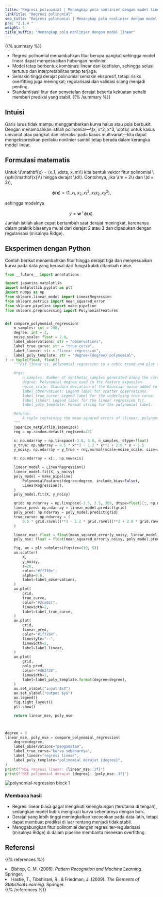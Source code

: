 ```yaml
---
title: "Regresi polinomial | Menangkap pola nonlinier dengan model linear"
linkTitle: "Regresi polinomial"
seo_title: "Regresi polinomial | Menangkap pola nonlinier dengan model linear"
pre: "2.1.4 "
weight: 4
title_suffix: "Menangkap pola nonlinier dengan model linear"
---
```


{{% summary %}}
- Regresi polinomial menambahkan fitur berupa pangkat sehingga model linear dapat menyesuaikan hubungan nonlinier.
- Model tetap berbentuk kombinasi linear dari koefisien, sehingga solusi tertutup dan interpretabilitas tetap terjaga.
- Semakin tinggi derajat polinomial semakin ekspresif, tetapi risiko overfitting juga meningkat; regularisasi dan validasi silang menjadi penting.
- Standardisasi fitur dan penyetelan derajat beserta kekuatan penalti memberi prediksi yang stabil.
{{% /summary %}}

## Intuisi
Garis lurus tidak mampu menggambarkan kurva halus atau pola berbukit. Dengan menambahkan istilah polinomial—\\(x, x^2, x^3, \dots\\) untuk kasus univariat atau pangkat dan interaksi pada kasus multivariat—kita dapat mengekspresikan perilaku nonlinier sambil tetap berada dalam kerangka model linear.

## Formulasi matematis
Untuk \\(\mathbf{x} = (x_1, \dots, x_m)\\) kita bentuk vektor fitur polinomial \\(\phi(\mathbf{x})\\) hingga derajat \\(d\\). Contohnya, jika \\(m = 2\\) dan \\(d = 2\\),

$$
\phi(\mathbf{x}) = (1, x_1, x_2, x_1^2, x_1 x_2, x_2^2),
$$

sehingga modelnya

$$
y = \mathbf{w}^\top \phi(\mathbf{x}).
$$

Jumlah istilah akan cepat bertambah saat derajat meningkat, karenanya dalam praktik biasanya mulai dari derajat 2 atau 3 dan dipadukan dengan regularisasi (misalnya Ridge).

## Eksperimen dengan Python
Contoh berikut menambahkan fitur hingga derajat tiga dan menyesuaikan kurva pada data yang berasal dari fungsi kubik ditambah noise.

```python
from __future__ import annotations

import japanize_matplotlib
import matplotlib.pyplot as plt
import numpy as np
from sklearn.linear_model import LinearRegression
from sklearn.metrics import mean_squared_error
from sklearn.pipeline import make_pipeline
from sklearn.preprocessing import PolynomialFeatures


def compare_polynomial_regression(
    n_samples: int = 200,
    degree: int = 3,
    noise_scale: float = 2.0,
    label_observations: str = "observations",
    label_true_curve: str = "true curve",
    label_linear: str = "linear regression",
    label_poly_template: str = "degree-{degree} polynomial",
) -> tuple[float, float]:
    """Fit linear vs. polynomial regression to a cubic trend and plot the results.

    Args:
        n_samples: Number of synthetic samples generated along the curve.
        degree: Polynomial degree used in the feature expansion.
        noise_scale: Standard deviation of the Gaussian noise added to targets.
        label_observations: Legend label for scatter observations.
        label_true_curve: Legend label for the underlying true curve.
        label_linear: Legend label for the linear regression fit.
        label_poly_template: Format string for the polynomial label.

    Returns:
        A tuple containing the mean-squared errors of (linear, polynomial) models.
    """
    japanize_matplotlib.japanize()
    rng = np.random.default_rng(seed=42)

    x: np.ndarray = np.linspace(-3.0, 3.0, n_samples, dtype=float)
    y_true: np.ndarray = 0.5 * x**3 - 1.2 * x**2 + 2.0 * x + 1.5
    y_noisy: np.ndarray = y_true + rng.normal(scale=noise_scale, size=x.shape)

    X: np.ndarray = x[:, np.newaxis]

    linear_model = LinearRegression()
    linear_model.fit(X, y_noisy)
    poly_model = make_pipeline(
        PolynomialFeatures(degree=degree, include_bias=False),
        LinearRegression(),
    )
    poly_model.fit(X, y_noisy)

    grid: np.ndarray = np.linspace(-3.5, 3.5, 300, dtype=float)[:, np.newaxis]
    linear_pred: np.ndarray = linear_model.predict(grid)
    poly_pred: np.ndarray = poly_model.predict(grid)
    true_curve: np.ndarray = (
        0.5 * grid.ravel()**3 - 1.2 * grid.ravel()**2 + 2.0 * grid.ravel() + 1.5
    )

    linear_mse: float = float(mean_squared_error(y_noisy, linear_model.predict(X)))
    poly_mse: float = float(mean_squared_error(y_noisy, poly_model.predict(X)))

    fig, ax = plt.subplots(figsize=(10, 5))
    ax.scatter(
        X,
        y_noisy,
        s=20,
        color="#ff7f0e",
        alpha=0.6,
        label=label_observations,
    )
    ax.plot(
        grid,
        true_curve,
        color="#2ca02c",
        linewidth=2,
        label=label_true_curve,
    )
    ax.plot(
        grid,
        linear_pred,
        color="#1f77b4",
        linestyle="--",
        linewidth=2,
        label=label_linear,
    )
    ax.plot(
        grid,
        poly_pred,
        color="#d62728",
        linewidth=2,
        label=label_poly_template.format(degree=degree),
    )
    ax.set_xlabel("input $x$")
    ax.set_ylabel("output $y$")
    ax.legend()
    fig.tight_layout()
    plt.show()

    return linear_mse, poly_mse



degree = 3
linear_mse, poly_mse = compare_polynomial_regression(
    degree=degree,
    label_observations="pengamatan",
    label_true_curve="kurva sebenarnya",
    label_linear="regresi linear",
    label_poly_template="polinomial derajat {degree}",
)
print(f"MSE regresi linear: {linear_mse:.3f}")
print(f"MSE polinomial derajat {degree}: {poly_mse:.3f}")

```


![polynomial-regression block 1](/images/basic/regression/polynomial-regression_block01_id.png)

### Membaca hasil
- Regresi linear biasa gagal mengikuti kelengkungan (terutama di tengah), sedangkan model kubik mengikuti kurva sebenarnya dengan baik.
- Derajat yang lebih tinggi meningkatkan kecocokan pada data latih, tetapi dapat membuat prediksi di luar rentang menjadi tidak stabil.
- Menggabungkan fitur polinomial dengan regresi ter-regularisasi (misalnya Ridge) di dalam pipeline membantu menekan overfitting.

## Referensi
{{% references %}}
<li>Bishop, C. M. (2006). <i>Pattern Recognition and Machine Learning</i>. Springer.</li>
<li>Hastie, T., Tibshirani, R., &amp; Friedman, J. (2009). <i>The Elements of Statistical Learning</i>. Springer.</li>
{{% /references %}}

